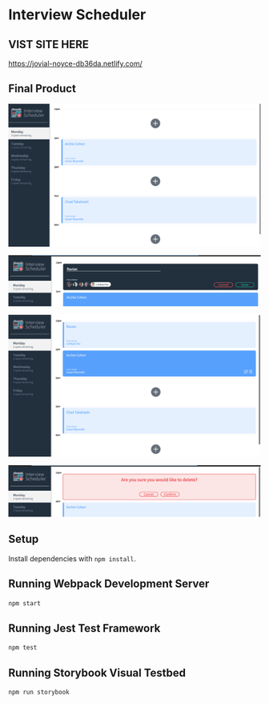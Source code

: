 # Interview Scheduler

## VIST SITE HERE

https://jovial-noyce-db36da.netlify.com/

## Final Product

!["Launch Page"](https://github.com/flave19/scheduler/blob/master/docs/LaunchPage%26%26PostDelete.png)

!["Add/Edit Interview"](https://github.com/flave19/scheduler/blob/master/docs/Add.png)

!["Added Interview"](https://github.com/flave19/scheduler/blob/master/docs/Added.png)

!["Delete Interview"](https://github.com/flave19/scheduler/blob/master/docs/Delete.png)

## Setup

Install dependencies with `npm install`.

## Running Webpack Development Server

```sh
npm start
```

## Running Jest Test Framework

```sh
npm test
```

## Running Storybook Visual Testbed

```sh
npm run storybook
```
